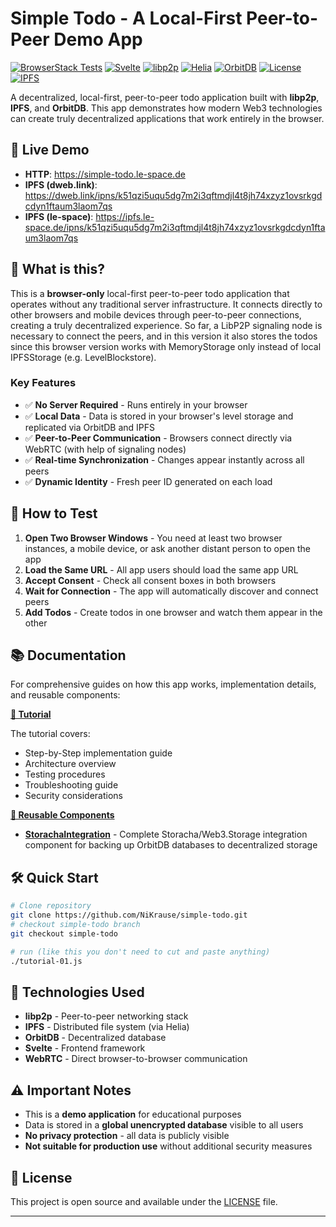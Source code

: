 # Simple Todo - A Local-First Peer-to-Peer Demo App

[![BrowserStack Tests](https://github.com/NiKrause/simple-todo/actions/workflows/browserstack-tests.yml/badge.svg)](https://github.com/NiKrause/simple-todo/actions/workflows/browserstack-tests.yml)
[![Svelte](https://img.shields.io/badge/Svelte-5.0.0-FF3E00?style=flat&logo=svelte&logoColor=white)](https://svelte.dev/)
[![libp2p](https://img.shields.io/badge/libp2p-2.9.0-6B46C1?style=flat&logo=ipfs&logoColor=white)](https://libp2p.io/)
[![Helia](https://img.shields.io/badge/Helia-5.5.0-65C2CB?style=flat&logo=ipfs&logoColor=white)](https://helia.io/)
[![OrbitDB](https://img.shields.io/badge/OrbitDB-3.0.2-4A90E2?style=flat&logo=orbit&logoColor=white)](https://orbitdb.org/)
[![License](https://img.shields.io/badge/License-MIT-green.svg)](./LICENSE)
[![IPFS](https://img.shields.io/badge/IPFS-Enabled-65C2CB?style=flat&logo=ipfs&logoColor=white)](https://ipfs.tech/)

A decentralized, local-first, peer-to-peer todo application built with **libp2p**, **IPFS**, and **OrbitDB**. This app demonstrates how modern Web3 technologies can create truly decentralized applications that work entirely in the browser.

## 🚀 Live Demo

- **HTTP**: https://simple-todo.le-space.de
- **IPFS (dweb.link)**: https://dweb.link/ipns/k51qzi5uqu5dg7m2i3qftmdjl4t8jh74xzyz1ovsrkgdcdyn1ftaum3laom7qs
- **IPFS (le-space)**: https://ipfs.le-space.de/ipns/k51qzi5uqu5dg7m2i3qftmdjl4t8jh74xzyz1ovsrkgdcdyn1ftaum3laom7qs

## 🎯 What is this?

This is a **browser-only** local-first peer-to-peer todo application that operates without any traditional server infrastructure. It connects directly to other browsers and mobile devices through peer-to-peer connections, creating a truly decentralized experience. So far, a LibP2P signaling node is necessary to connect the peers, and in this version it also stores the todos since this browser version works with MemoryStorage only instead of local IPFSStorage (e.g. LevelBlockstore).

### Key Features

- ✅ **No Server Required** - Runs entirely in your browser 
- ✅ **Local Data** - Data is stored in your browser's level storage and replicated via OrbitDB and IPFS
- ✅ **Peer-to-Peer Communication** - Browsers connect directly via WebRTC (with help of signaling nodes)
- ✅ **Real-time Synchronization** - Changes appear instantly across all peers
- ✅ **Dynamic Identity** - Fresh peer ID generated on each load

## 🎯 How to Test

1. **Open Two Browser Windows** - You need at least two browser instances, a mobile device, or ask another distant person to open the app
2. **Load the Same URL** - All app users should load the same app URL
3. **Accept Consent** - Check all consent boxes in both browsers
4. **Wait for Connection** - The app will automatically discover and connect peers
5. **Add Todos** - Create todos in one browser and watch them appear in the other

## 📚 Documentation

For comprehensive guides on how this app works, implementation details, and reusable components:

**[📖 Tutorial](./docs/TUTORIAL.md)**

The tutorial covers:

- Step-by-Step implementation guide
- Architecture overview
- Testing procedures
- Troubleshooting guide
- Security considerations

**[🔧 Reusable Components](./docs/)**

- **[StorachaIntegration](./docs/StorachaIntegration.md)** - Complete Storacha/Web3.Storage integration component for backing up OrbitDB databases to decentralized storage

## 🛠️ Quick Start

```bash
# Clone repository
git clone https://github.com/NiKrause/simple-todo.git
# checkout simple-todo branch
git checkout simple-todo

# run (like this you don't need to cut and paste anything)
./tutorial-01.js 
```

## 🔧 Technologies Used

- **libp2p** - Peer-to-peer networking stack
- **IPFS** - Distributed file system (via Helia)
- **OrbitDB** - Decentralized database
- **Svelte** - Frontend framework
- **WebRTC** - Direct browser-to-browser communication

## ⚠️ Important Notes

- This is a **demo application** for educational purposes
- Data is stored in a **global unencrypted database** visible to all users
- **No privacy protection** - all data is publicly visible
- **Not suitable for production use** without additional security measures

## 📄 License

This project is open source and available under the [LICENSE](./LICENSE) file.

---


